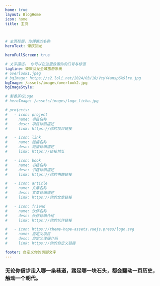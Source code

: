 ```yaml
---
home: true
layout: BlogHome
icon: home
title: 主页



# 主页标题，你博客的名称
heroText: 肇庆回龙 

heroFullScreen: true

# 文字描述， 你可以在这里放置你的口号与标语
tagline: 肇庆回龙全域旅游系统
# overlook1.jpeg
# bgImage: https://s2.loli.net/2024/03/10/VcyY4anxp6X9lre.jpg
bgImage: /assets/images/overlook2.jpg
bgImageStyle: 

# 梨香茶叹Logo  
# heroImage: /assets/images/logo_licha.jpg

# projects:
#   - icon: project
#     name: 项目名称
#     desc: 项目详细描述
#     link: https://你的项目链接

#   - icon: link
#     name: 链接名称
#     desc: 链接详细描述
#     link: https://链接地址

#   - icon: book
#     name: 书籍名称
#     desc: 书籍详细描述
#     link: https://你的书籍链接

#   - icon: article
#     name: 文章名称
#     desc: 文章详细描述
#     link: https://你的文章链接

#   - icon: friend
#     name: 伙伴名称
#     desc: 伙伴详细介绍
#     link: https://你的伙伴链接

#   - icon: https://theme-hope-assets.vuejs.press/logo.svg
#     name: 自定义项目
#     desc: 自定义详细介绍
#     link: https://你的自定义链接

footer: 自定义你的页脚文字
---
```


<!-- 这是一个博客主页的案例。

要使用此布局，你应该在页面前端设置 `layout: BlogHome` 和 `home: true`。

相关配置文档请见 [博客主页](https://theme-hope.vuejs.press/zh/guide/blog/home/)。 -->
### 无论你信步走入哪一条巷道，踏足哪一块石头，都会翻动一页历史，触动一个朝代。
